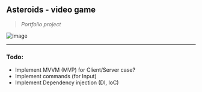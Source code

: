 ## Asteroids - video game
> _Portfolio project_

![image](https://github.com/leni8ec/game-asteroids/assets/2379473/86ce4f7b-5b7e-4f0f-bf61-778990c0321d)


---
### Todo:
- Implement MVVM (MVP) for Client/Server case?
- Implement commands (for Input)
- Implement Dependency injection (DI, IoC)
